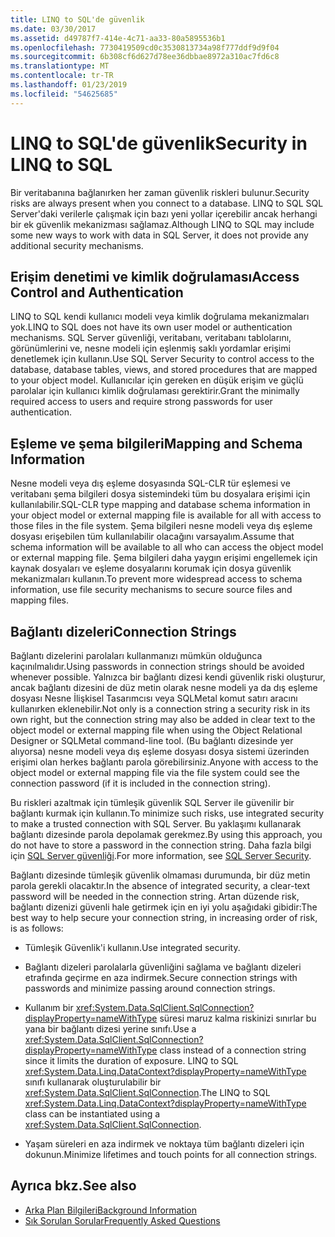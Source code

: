 ```yaml
---
title: LINQ to SQL'de güvenlik
ms.date: 03/30/2017
ms.assetid: d49787f7-414e-4c71-aa33-80a5895536b1
ms.openlocfilehash: 7730419509cd0c3530813734a98f777ddf9d9f04
ms.sourcegitcommit: 6b308cf6d627d78ee36dbbae8972a310ac7fd6c8
ms.translationtype: MT
ms.contentlocale: tr-TR
ms.lasthandoff: 01/23/2019
ms.locfileid: "54625685"
---
```

# <a name="security-in-linq-to-sql"></a><span data-ttu-id="09098-102">LINQ to SQL'de güvenlik</span><span class="sxs-lookup"><span data-stu-id="09098-102">Security in LINQ to SQL</span></span>
<span data-ttu-id="09098-103">Bir veritabanına bağlanırken her zaman güvenlik riskleri bulunur.</span><span class="sxs-lookup"><span data-stu-id="09098-103">Security risks are always present when you connect to a database.</span></span> <span data-ttu-id="09098-104">LINQ to SQL SQL Server'daki verilerle çalışmak için bazı yeni yollar içerebilir ancak herhangi bir ek güvenlik mekanizması sağlamaz.</span><span class="sxs-lookup"><span data-stu-id="09098-104">Although LINQ to SQL may include some new ways to work with data in SQL Server, it does not provide any additional security mechanisms.</span></span>  
  
## <a name="access-control-and-authentication"></a><span data-ttu-id="09098-105">Erişim denetimi ve kimlik doğrulaması</span><span class="sxs-lookup"><span data-stu-id="09098-105">Access Control and Authentication</span></span>  
 <span data-ttu-id="09098-106">LINQ to SQL kendi kullanıcı modeli veya kimlik doğrulama mekanizmaları yok.</span><span class="sxs-lookup"><span data-stu-id="09098-106">LINQ to SQL does not have its own user model or authentication mechanisms.</span></span> <span data-ttu-id="09098-107">SQL Server güvenliği, veritabanı, veritabanı tablolarını, görünümlerini ve, nesne modeli için eşlenmiş saklı yordamlar erişimi denetlemek için kullanın.</span><span class="sxs-lookup"><span data-stu-id="09098-107">Use SQL Server Security to control access to the database, database tables, views, and stored procedures that are mapped to your object model.</span></span> <span data-ttu-id="09098-108">Kullanıcılar için gereken en düşük erişim ve güçlü parolalar için kullanıcı kimlik doğrulaması gerektirir.</span><span class="sxs-lookup"><span data-stu-id="09098-108">Grant the minimally required access to users and require strong passwords for user authentication.</span></span>  
  
## <a name="mapping-and-schema-information"></a><span data-ttu-id="09098-109">Eşleme ve şema bilgileri</span><span class="sxs-lookup"><span data-stu-id="09098-109">Mapping and Schema Information</span></span>  
 <span data-ttu-id="09098-110">Nesne modeli veya dış eşleme dosyasında SQL-CLR tür eşlemesi ve veritabanı şema bilgileri dosya sistemindeki tüm bu dosyalara erişimi için kullanılabilir.</span><span class="sxs-lookup"><span data-stu-id="09098-110">SQL-CLR type mapping and database schema information in your object model or external mapping file is available for all with access to those files in the file system.</span></span> <span data-ttu-id="09098-111">Şema bilgileri nesne modeli veya dış eşleme dosyası erişebilen tüm kullanılabilir olacağını varsayalım.</span><span class="sxs-lookup"><span data-stu-id="09098-111">Assume that schema information will be available to all who can access the object model or external mapping file.</span></span> <span data-ttu-id="09098-112">Şema bilgileri daha yaygın erişimi engellemek için kaynak dosyaları ve eşleme dosyalarını korumak için dosya güvenlik mekanizmaları kullanın.</span><span class="sxs-lookup"><span data-stu-id="09098-112">To prevent more widespread access to schema information, use file security mechanisms to secure source files and mapping files.</span></span>  
  
## <a name="connection-strings"></a><span data-ttu-id="09098-113">Bağlantı dizeleri</span><span class="sxs-lookup"><span data-stu-id="09098-113">Connection Strings</span></span>  
 <span data-ttu-id="09098-114">Bağlantı dizelerini parolaları kullanmanızı mümkün olduğunca kaçınılmalıdır.</span><span class="sxs-lookup"><span data-stu-id="09098-114">Using passwords in connection strings should be avoided whenever possible.</span></span> <span data-ttu-id="09098-115">Yalnızca bir bağlantı dizesi kendi güvenlik riski oluşturur, ancak bağlantı dizesini de düz metin olarak nesne modeli ya da dış eşleme dosyası Nesne İlişkisel Tasarımcısı veya SQLMetal komut satırı aracını kullanırken eklenebilir.</span><span class="sxs-lookup"><span data-stu-id="09098-115">Not only is a connection string a security risk in its own right, but the connection string may also be added in clear text to the object model or external mapping file when using the Object Relational Designer or SQLMetal command-line tool.</span></span> <span data-ttu-id="09098-116">(Bu bağlantı dizesinde yer alıyorsa) nesne modeli veya dış eşleme dosyası dosya sistemi üzerinden erişimi olan herkes bağlantı parola görebilirsiniz.</span><span class="sxs-lookup"><span data-stu-id="09098-116">Anyone with access to the object model or external mapping file via the file system could see the connection password (if it is included in the connection string).</span></span>  
  
 <span data-ttu-id="09098-117">Bu riskleri azaltmak için tümleşik güvenlik SQL Server ile güvenilir bir bağlantı kurmak için kullanın.</span><span class="sxs-lookup"><span data-stu-id="09098-117">To minimize such risks, use integrated security to make a trusted connection with SQL Server.</span></span> <span data-ttu-id="09098-118">Bu yaklaşımı kullanarak bağlantı dizesinde parola depolamak gerekmez.</span><span class="sxs-lookup"><span data-stu-id="09098-118">By using this approach, you do not have to store a password in the connection string.</span></span> <span data-ttu-id="09098-119">Daha fazla bilgi için [SQL Server güvenliği](../../../../../../docs/framework/data/adonet/sql/sql-server-security.md).</span><span class="sxs-lookup"><span data-stu-id="09098-119">For more information, see [SQL Server Security](../../../../../../docs/framework/data/adonet/sql/sql-server-security.md).</span></span>  
  
 <span data-ttu-id="09098-120">Bağlantı dizesinde tümleşik güvenlik olmaması durumunda, bir düz metin parola gerekli olacaktır.</span><span class="sxs-lookup"><span data-stu-id="09098-120">In the absence of integrated security, a clear-text password will be needed in the connection string.</span></span> <span data-ttu-id="09098-121">Artan düzende risk, bağlantı dizenizi güvenli hale getirmek için en iyi yolu aşağıdaki gibidir:</span><span class="sxs-lookup"><span data-stu-id="09098-121">The best way to help secure your connection string, in increasing order of risk, is as follows:</span></span>  
  
-   <span data-ttu-id="09098-122">Tümleşik Güvenlik'i kullanın.</span><span class="sxs-lookup"><span data-stu-id="09098-122">Use integrated security.</span></span>  
  
-   <span data-ttu-id="09098-123">Bağlantı dizeleri parolalarla güvenliğini sağlama ve bağlantı dizeleri etrafında geçirme en aza indirmek.</span><span class="sxs-lookup"><span data-stu-id="09098-123">Secure connection strings with passwords and minimize passing around connection strings.</span></span>  
  
-   <span data-ttu-id="09098-124">Kullanım bir <xref:System.Data.SqlClient.SqlConnection?displayProperty=nameWithType> süresi maruz kalma riskinizi sınırlar bu yana bir bağlantı dizesi yerine sınıfı.</span><span class="sxs-lookup"><span data-stu-id="09098-124">Use a <xref:System.Data.SqlClient.SqlConnection?displayProperty=nameWithType> class instead of a connection string since it limits the duration of exposure.</span></span> <span data-ttu-id="09098-125">LINQ to SQL <xref:System.Data.Linq.DataContext?displayProperty=nameWithType> sınıfı kullanarak oluşturulabilir bir <xref:System.Data.SqlClient.SqlConnection>.</span><span class="sxs-lookup"><span data-stu-id="09098-125">The LINQ to SQL <xref:System.Data.Linq.DataContext?displayProperty=nameWithType> class can be instantiated using a <xref:System.Data.SqlClient.SqlConnection>.</span></span>  
  
-   <span data-ttu-id="09098-126">Yaşam süreleri en aza indirmek ve noktaya tüm bağlantı dizeleri için dokunun.</span><span class="sxs-lookup"><span data-stu-id="09098-126">Minimize lifetimes and touch points for all connection strings.</span></span>  
  
## <a name="see-also"></a><span data-ttu-id="09098-127">Ayrıca bkz.</span><span class="sxs-lookup"><span data-stu-id="09098-127">See also</span></span>
- [<span data-ttu-id="09098-128">Arka Plan Bilgileri</span><span class="sxs-lookup"><span data-stu-id="09098-128">Background Information</span></span>](../../../../../../docs/framework/data/adonet/sql/linq/background-information.md)
- [<span data-ttu-id="09098-129">Sık Sorulan Sorular</span><span class="sxs-lookup"><span data-stu-id="09098-129">Frequently Asked Questions</span></span>](../../../../../../docs/framework/data/adonet/sql/linq/frequently-asked-questions.md)
